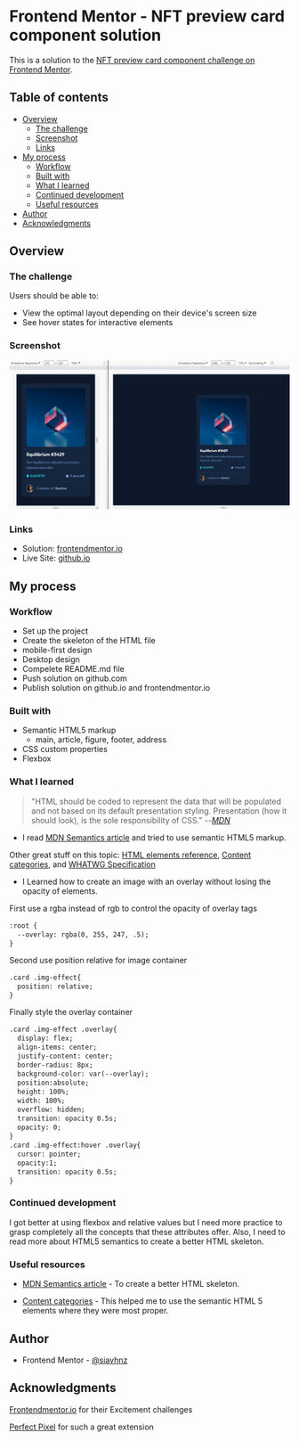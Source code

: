 # Frontend Mentor - NFT preview card component solution

This is a solution to the [NFT preview card component challenge on Frontend Mentor](https://www.frontendmentor.io/challenges/nft-preview-card-component-SbdUL_w0U).
## Table of contents

- [Overview](#overview)
  - [The challenge](#the-challenge)
  - [Screenshot](#screenshot)
  - [Links](#links)
- [My process](#my-process)
  - [Workflow](#workflow)
  - [Built with](#built-with)
  - [What I learned](#what-i-learned)
  - [Continued development](#continued-development)
  - [Useful resources](#useful-resources)
- [Author](#author)
- [Acknowledgments](#acknowledgments)

## Overview

### The challenge

Users should be able to:

- View the optimal layout depending on their device's screen size
- See hover states for interactive elements

### Screenshot

![screenshot](./assets/images/screenshot.JPG)

### Links

- Solution: [frontendmentor.io](https://your-solution-url.com)
- Live Site: [github.io](https://siavhnz.github.io/frontendmentor/2.nft-preview/index.html)

## My process

### Workflow
 - Set up the project
 - Create the skeleton of the HTML file
 - mobile-first design
 - Desktop design
 - Compelete README.md file
 - Push solution on github.com
 - Publish solution on github.io and frontendmentor.io


### Built with

- Semantic HTML5 markup
  - main, article, figure, footer, address
- CSS custom properties
- Flexbox

### What I learned

>"HTML should be coded to represent the data that will be populated and not based on its default presentation styling. Presentation (how it should look), is the sole responsibility of CSS."
> --<cite>[MDN][1]</cite>


- I read [MDN Semantics article](https://developer.mozilla.org/en-US/docs/Glossary/Semantics) and tried to use semantic HTML5 markup.

Other great stuff on this topic: [HTML elements reference](https://developer.mozilla.org/en-US/docs/Web/HTML/Element), [Content categories](https://developer.mozilla.org/en-US/docs/Web/Guide/HTML/Content_categories), and [WHATWG Specification](https://html.spec.whatwg.org/#how-to-read-this-specification)

- I Learned how to create an image with an overlay without losing the opacity of elements.

First use a rgba instead of rgb to control the opacity of overlay tags

```
:root {
  --overlay: rgba(0, 255, 247, .5);
}
```
Second use position relative for image container

```
.card .img-effect{
  position: relative;
}
```

Finally style the overlay container

```
.card .img-effect .overlay{
  display: flex;
  align-items: center;
  justify-content: center;
  border-radius: 8px;
  background-color: var(--overlay);
  position:absolute;
  height: 100%;
  width: 100%;
  overflow: hidden;
  transition: opacity 0.5s;
  opacity: 0;
}
.card .img-effect:hover .overlay{
  cursor: pointer;
  opacity:1;
  transition: opacity 0.5s;
}
```

### Continued development

I got better at using flexbox and relative values but I need more practice to grasp completely all the concepts that these attributes offer. Also, I need to read more about HTML5 semantics to create a better HTML skeleton.

### Useful resources

- [MDN Semantics article](https://developer.mozilla.org/en-US/docs/Glossary/Semantics) - To create a better HTML skeleton.

- [Content categories](https://developer.mozilla.org/en-US/docs/Web/Guide/HTML/Content_categories) - This helped me to use the semantic HTML 5 elements where they were most proper.

## Author
- Frontend Mentor - [@siavhnz](https://www.frontendmentor.io/profile/siavhnz)

## Acknowledgments

[Frontendmentor.io](https://www.frontendmentor.io/challenges) for their Excitement challenges  

[Perfect Pixel](https://chrome.google.com/webstore/detail/perfectpixel-by-welldonec/dkaagdgjmgdmbnecmcefdhjekcoceebi?hl=en) for such a great extension

[1]: https://developer.mozilla.org/en-US/docs/Glossary/Semantics
